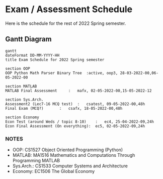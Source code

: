 # Exam / Assessment Schedule
Here is the schedule for the rest of 2022 Spring semester.

## Gantt Diagram
```mermaid
gantt
dateFormat DD-MM-YYYY-HH
title Exam Schedule for 2022 Spring semester

section OOP
OOP Python Math Parser Binary Tree	:active, oop3, 28-03-2022-00,06-05-2022-00

section MATLAB
MATLAB Final Assessment		:	mafx, 02-05-2022-00,15-05-2022-12

section Sys.Arch.
Assessment2 (Lec7-16 MCQ test)	:	csatest, 09-05-2022-00,48h
Final Exam (MCQ?)		:	csafx, 18-05-2022-00,48h

section Economy
Econ Test (around Weds / topic 8-10)	:	ec4, 25-04-2022-09,24h
Econ Final Assessment (On everything):	ec5, 02-05-2022-09,24h
```

### NOTES
- OOP: CS1527 Object Oriented Programming (Python)
- MATLAB: MA1516 Mathematics and Computations Through Programming MATLAB
- Sys.Arch.: CS1533 Computer Systems and Architecture
- Economy: EC1506 The Global Economy
